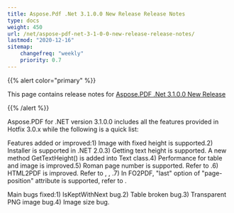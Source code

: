 ```yaml
---
title: Aspose.Pdf .Net 3.1.0.0 New Release Release Notes
type: docs
weight: 450
url: /net/aspose-pdf-net-3-1-0-0-new-release-release-notes/
lastmod: "2020-12-16"
sitemap:
    changefreq: "weekly"
    priority: 0.7
---
```


{{% alert color="primary" %}} 

This page contains release notes for [Aspose.PDF .Net 3.1.0.0 New Release](http://www.aspose.com/downloads/pdf/net/new-releases/aspose.pdf-.net-3.1.0.0-new-release/)

{{% /alert %}} 

Aspose.PDF for .NET version 3.1.0.0 includes all the features provided in Hotfix 3.0.x while the following is a quick list: 

Features added or improved:1) Image with fixed height is supported.2) Installer is supported in .NET 2.0.3) Getting text height is supported. A new method GetTextHeight() is added into Text class.4) Performance for table and image is improved.5) Roman page number is supported. Refer to .6) HTML2PDF is improved. Refer to , , .7) In FO2PDF, "last" option of "page-position" attribute is supported, refer to . 

Main bugs fixed:1) IsKeptWithNext bug.2) Table broken bug.3) Transparent PNG image bug.4) Image size bug.
